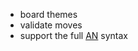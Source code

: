 * board themes
* validate moves
* support the full [AN](https://en.wikipedia.org/wiki/Algebraic_notation_(chess)) syntax
